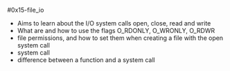 #0x15-file_io
- Aims to learn about the I/O system calls open, close, read and write
- What are and how to use the flags O_RDONLY, O_WRONLY, O_RDWR
- file permissions, and how to set them when creating a file with the open system call
-  system call
- difference between a function and a system call
